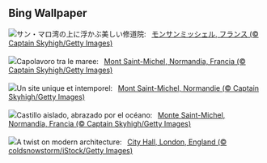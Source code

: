 ## Bing Wallpaper
![](https://www.bing.com/th?id=OHR.MtStMichel_JA-JP4975687728_UHD.jpg&w=1000)サン・マロ湾の上に浮かぶ美しい修道院:&nbsp;&ensp;[モンサンミッシェル, フランス (© Captain Skyhigh/Getty Images)](https://www.bing.com/th?id=OHR.MtStMichel_JA-JP4975687728_UHD.jpg)
<br><br/>
![](https://www.bing.com/th?id=OHR.MtStMichel_IT-IT5961115578_UHD.jpg&w=1000)Capolavoro tra le maree:&nbsp;&ensp;[Mont Saint-Michel, Normandia, Francia (© Captain Skyhigh/Getty Images)](https://www.bing.com/th?id=OHR.MtStMichel_IT-IT5961115578_UHD.jpg)
<br><br/>
![](https://www.bing.com/th?id=OHR.MtStMichel_FR-FR7113909915_UHD.jpg&w=1000)Un site unique et intemporel:&nbsp;&ensp;[Mont Saint-Michel, Normandie (© Captain Skyhigh/Getty Images)](https://www.bing.com/th?id=OHR.MtStMichel_FR-FR7113909915_UHD.jpg)
<br><br/>
![](https://www.bing.com/th?id=OHR.MtStMichel_ES-ES3063344602_UHD.jpg&w=1000)Castillo aislado, abrazado por el océano:&nbsp;&ensp;[Monte Saint-Michel, Normandía, Francia (© Captain Skyhigh/Getty Images)](https://www.bing.com/th?id=OHR.MtStMichel_ES-ES3063344602_UHD.jpg)
<br><br/>
![](https://www.bing.com/th?id=OHR.CityHall2024_EN-GB2172832238_UHD.jpg&w=1000)A twist on modern architecture:&nbsp;&ensp;[City Hall, London, England (© coldsnowstorm/iStock/Getty Images)](https://www.bing.com/th?id=OHR.CityHall2024_EN-GB2172832238_UHD.jpg)
<br><br/>
